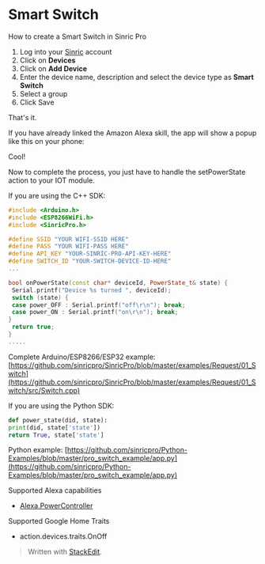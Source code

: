 
# Smart Switch

How to create a Smart Switch in Sinric Pro

1. Log into your  [Sinric](https://sinric.pro/)  account
2. Click on **Devices**
3. Click on **Add Device**
4. Enter the device name, description and select the device type as **Smart Switch**
5. Select a group 
6. Click Save

That's it. 

If you have already linked the Amazon Alexa skill, the app will show a popup like this on your phone:

Cool!

Now to complete the process, you just have to handle the setPowerState action to your IOT module. 

If you are using the C++ SDK: 
```c++
#include <Arduino.h>
#include <ESP8266WiFi.h>
#include <SinricPro.h>

#define SSID "YOUR WIFI-SSID HERE"
#define PASS "YOUR WIFI-PASS HERE"
#define API_KEY "YOUR-SINRIC-PRO-API-KEY-HERE"
#define SWITCH_ID "YOUR-SWITCH-DEVICE-ID-HERE"
...

bool onPowerState(const char* deviceId, PowerState_t& state) {
 Serial.printf("Device %s turned ", deviceId);
 switch (state) {
 case power_OFF : Serial.printf("off\r\n"); break;
 case power_ON : Serial.printf("on\r\n"); break;
}
 return true;
}
.....
```
Complete Arduino/ESP8266/ESP32 example:
[https://github.com/sinricpro/SinricPro/blob/master/examples/Request/01_Switch](https://github.com/sinricpro/SinricPro/blob/master/examples/Request/01_Switch/src/Switch.cpp)

If you are using the Python SDK: 
```python
def power_state(did, state):
print(did, state['state'])
return True, state['state']
```
Python example:
[https://github.com/sinricpro/Python-Examples/blob/master/pro_switch_example/app.py](https://github.com/sinricpro/Python-Examples/blob/master/pro_switch_example/app.py) 

Supported Alexa capabilities
-  [Alexa.PowerController](https://developer.amazon.com/docs/device-apis/alexa-powercontroller.html)

Supported Google Home Traits
-  action.devices.traits.OnOff

> Written with [StackEdit](https://stackedit.io/).
<!--stackedit_data:
eyJoaXN0b3J5IjpbLTEyMTU2MTUyNzAsNzMwOTk4MTE2XX0=
-->